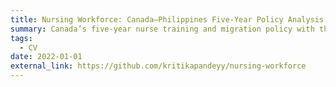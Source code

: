 ```yaml
---
title: Nursing Workforce: Canada–Philippines Five-Year Policy Analysis
summary: Canada’s five-year nurse training and migration policy with the Philippines, analyzing nursing supply, demand, and migration flows, and visualized policy outcomes through forecasts and dashboards.
tags:
  - CV
date: 2022-01-01
external_link: https://github.com/kritikapandeyy/nursing-workforce
---
```

